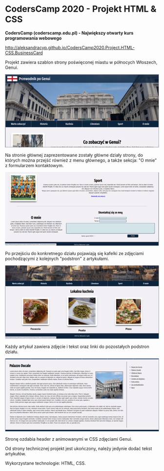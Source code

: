 # CodersCamp 2020 - Projekt HTML & CSS
**CodersCamp (coderscamp.edu.pl) - Największy otwarty kurs programowania webowego** 

http://aleksandracyp.github.io/CodersCamp2020.Project.HTML-CSS.BusinessCard

Projekt zawiera szablon strony poświęconej miastu w północych Włoszech, Genui. 

![](/readmeSceens/PrzewodnikPoGenui1.png)

Na stronie głównej zaprezentowane zostały główne działy strony, do których można przejść również z menu głównego, a także sekcja: "O mnie" z formularzem kontaktowym. 

![](/readmeSceens/PrzewodnikPoGenui2.png)

Po przejściu do konkretnego działu pojawiają się kafelki ze zdjęciami pochodzącymi z kolejnych "podstron" z artykułami. 

![](/readmeSceens/PrzewodnikPoGenui3.png)

Każdy artykuł zawiera zdjęcie i tekst oraz linki do pozostałych podstron działu. 

![](/readmeSceens/PrzewodnikPoGenui4.png)

Stronę ozdabia header z animowanymi w CSS zdjęciami Genui. 

Od strony technicznej projekt jest ukończony, należy jedynie dodać tekst artykułów. 

Wykorzystane technologie: HTML, CSS.